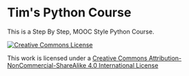 # Tim's Python Course

This is a Step By Step, MOOC Style Python Course.

[![Creative Commons License](https://i.creativecommons.org/l/by-nc-sa/4.0/88x31.png)](LICENSE)

This work is licensed under a [Creative Commons Attribution-NonCommercial-ShareAlike 4.0 International License](LICENSE)
